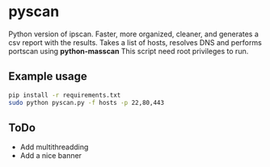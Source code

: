 # pyscan
Python version of ipscan. Faster, more organized, cleaner, and generates a csv report with the results.
Takes a list of hosts, resolves DNS and performs portscan using **python-masscan**
This script need root privileges to run.

## Example usage
```bash
pip install -r requirements.txt
sudo python pyscan.py -f hosts -p 22,80,443
```

## ToDo
* Add multithreadding
* Add a nice banner
